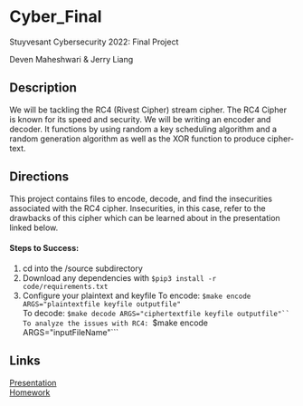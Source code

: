 # Cyber_Final
Stuyvesant Cybersecurity 2022: Final Project

Deven Maheshwari & Jerry Liang

## Description
We will be tackling the RC4 (Rivest Cipher) stream cipher. The RC4 Cipher is known for its speed and security. We will be writing an encoder and decoder. It functions by using random a key scheduling algorithm and a random generation algorithm as well as the XOR function to produce cipher-text.

## Directions
This project contains files to encode, decode, and find the insecurities associated with the RC4 cipher.
Insecurities, in this case, refer to the drawbacks of this cipher which can be learned about in the presentation linked below.

#### Steps to Success:
1. cd into the /source subdirectory
2. Download any dependencies with ```$pip3 install -r code/requirements.txt```
3. Configure your plaintext and keyfile
    To encode: ```$make encode ARGS="plaintextfile keyfile outputfile"```  
    To decode: ```$make decode ARGS="ciphertextfile keyfile outputfile"``  
    To analyze the issues with RC4: ```$make encode ARGS="inputFileName"```  


## Links
[Presentation](https://github.com/devenmaheshwari/Cyber_Final/blob/main/PRESENTATION.md)  
[Homework](https://github.com/devenmaheshwari/Cyber_Final/blob/main/HOMEWORK.md)
